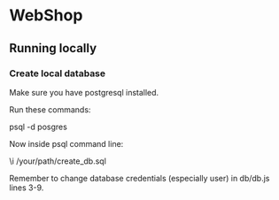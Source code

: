 # WebShop

## Running locally

### Create local database

Make sure you have postgresql installed.

Run these commands:

psql -d posgres

Now inside psql command line:

\i /your/path/create_db.sql

Remember to change database credentials (especially user) in db/db.js lines 3-9.